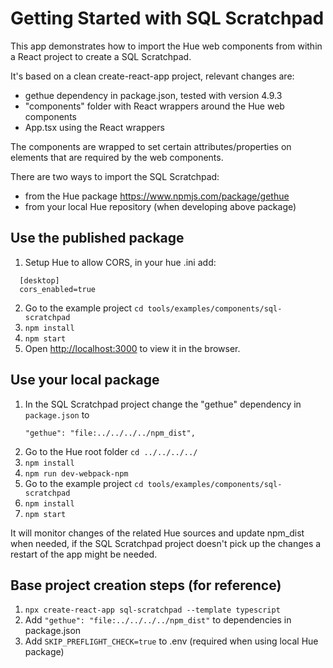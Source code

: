 # Getting Started with SQL Scratchpad

This app demonstrates how to import the Hue web components from within a React project to
create a SQL Scratchpad.

It's based on a clean create-react-app project, relevant changes are:

- gethue dependency in package.json, tested with version 4.9.3
- "components" folder with React wrappers around the Hue web components
- App.tsx using the React wrappers

The components are wrapped to set certain attributes/properties on elements that are required by the web components.

There are two ways to import the SQL Scratchpad:

- from the Hue package https://www.npmjs.com/package/gethue
- from your local Hue repository (when developing above package)


## Use the published package

1. Setup Hue to allow CORS, in your hue .ini add:
```
  [desktop]
  cors_enabled=true
```
2. Go to the example project `cd tools/examples/components/sql-scratchpad`
3. `npm install`
4. `npm start`
5. Open [http://localhost:3000](http://localhost:3000) to view it in the browser.


## Use your local package

1. In the SQL Scratchpad project change the "gethue" dependency in `package.json` to 
   ```
   "gethue": "file:../../../../npm_dist",
   ```
2. Go to the Hue root folder `cd ../../../../`
4. `npm install`
5. `npm run dev-webpack-npm`
6. Go to the example project `cd tools/examples/components/sql-scratchpad`
7. `npm install`
8. `npm start`

It will monitor changes of the related Hue sources and update npm_dist when needed, if the 
SQL Scratchpad project doesn't pick up the changes a restart of the app might be needed.


## Base project creation steps (for reference)

1. `npx create-react-app sql-scratchpad --template typescript`
2. Add `"gethue": "file:../../../../npm_dist"` to dependencies in package.json
3. Add `SKIP_PREFLIGHT_CHECK=true` to .env (required when using local Hue package)

